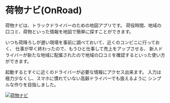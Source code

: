 # 荷物ナビ(OnRoad)
荷物ナビは、トラックドライバーのための地図アプリです。
荷役時間、地域の口コミ、荷物といった情報を地図で簡単に探すことができます。

いつも荷降ろしが遅い現場を事前に調べておいて、近くのコンビニに行っておく、
仕事が早く終わったので、もうひと仕事して売上をアップさせる、
新人ドライバーが新たな地域に配属されたので地域の口コミを確認するといった使い方ができます。

起動するとすぐに近くのドライバーが必要な情報にアクセス出来ます。
入力は極力少なくし、スマホに慣れていない高齢ドライバーでも扱えるように
シンプルな作りを目指しました。

[![荷物ナビ](http://img.youtube.com/vi/VlytjKaLKVU/0.jpg)](http://www.youtube.com/watch?v=VlytjKaLKVU)

